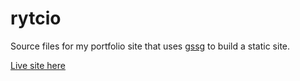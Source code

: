 # rytcio
Source files for my portfolio site that uses [gssg](https://github.com/rytc/gssg) to build a static site.

[Live site here](https://rytc.io)
